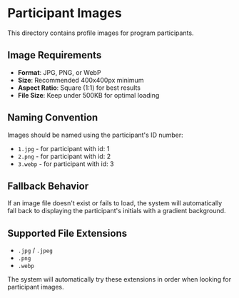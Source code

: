 # Participant Images

This directory contains profile images for program participants.

## Image Requirements

- **Format**: JPG, PNG, or WebP
- **Size**: Recommended 400x400px minimum
- **Aspect Ratio**: Square (1:1) for best results
- **File Size**: Keep under 500KB for optimal loading

## Naming Convention

Images should be named using the participant's ID number:
- `1.jpg` - for participant with id: 1
- `2.png` - for participant with id: 2
- `3.webp` - for participant with id: 3

## Fallback Behavior

If an image file doesn't exist or fails to load, the system will automatically fall back to displaying the participant's initials with a gradient background.

## Supported File Extensions

- `.jpg` / `.jpeg`
- `.png` 
- `.webp`

The system will automatically try these extensions in order when looking for participant images.